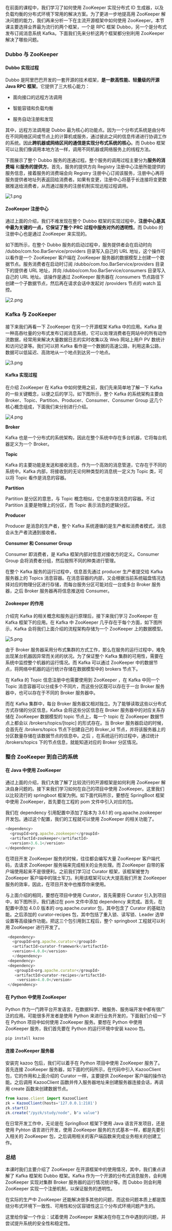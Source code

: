在前面的课程中，我们学习了如何使用 ZooKeeper 实现分布式 ID 生成器，以及负载均衡的分布式环境下常用的解决方案。为了更进一步地提高用 ZooKeeper 解决问题的能力，我们再来分析一下在主流开源框架中如何使用 ZooKeeper。本节课主要选择业界最为流行的两个框架，一个是 RPC 框架 Dubbo，另一个是分布式发布订阅消息系统 Kafka。下面我们先来分析这两个框架都分别利用 ZooKeeper 解决了哪些问题。

### Dubbo 与 ZooKeeper

#### Dubbo 实现过程

Dubbo 是阿里巴巴开发的一套开源的技术框架，**是一款高性能、轻量级的开源 Java RPC 框架**。它提供了三大核心能力：

* 面向接口的远程方法调用

* 智能容错和负载均衡

* 服务自动注册和发现

其中，远程方法调用是 Dubbo 最为核心的功能点。因为一个分布式系统是由分布在不同网络区间或节点上的计算机或服务，通过彼此之间的信息传递进行协调工作的系统。因此**跨机器或网络区间的通信是实现分布式系统的核心**。而 Dubbo 框架可以让我们像调用本地方法一样，调用不同机器或网络服务上的线程方法。

下图展示了整个 Dubbo 服务的连通过程。整个服务的调用过程主要分为**服务的消费端** 和**服务的提供方**。首先，服务的提供方向 Registry 注册中心注册所能提供的服务信息，接着服务的消费端会向 Registry 注册中心订阅该服务，注册中心再将服务提供者地址列表返回给消费者。如果有变更，注册中心将基于长连接将变更数据推送给消费者，从而通过服务的注册机制实现远程过程调用。

<Image alt="1.png" src="https://s0.lgstatic.com/i/image/M00/37/B6/Ciqc1F8ah0qASFC-AAELMLv7sPQ672.png"/>

#### ZooKeeper 注册中心

通过上面的介绍，我们不难发现在整个 Dubbo 框架的实现过程中，**注册中心是其中最为关键的一点，它保证了整个 PRC 过程中服务对外的透明性**。而 Dubbo 的注册中心也是通过 ZooKeeper 来实现的。

如下图所示，在整个 Dubbo 服务的启动过程中，服务提供者会在启动时向 /dubbo/com.foo.BarService/providers 目录写入自己的 URL 地址，这个操作可以看作是一个 ZooKeeper 客户端在 ZooKeeper 服务器的数据模型上创建一个数据节点。服务消费者在启动时订阅 /dubbo/com.foo.BarService/providers 目录下的提供者 URL 地址，并向 /dubbo/com.foo.BarService/consumers 目录写入自己的 URL 地址。该操作是通过 ZooKeeper 服务器在 /consumers 节点路径下创建一个子数据节点，然后再在请求会话中发起对 /providers 节点的 watch 监控。

<Image alt="2.png" src="https://s0.lgstatic.com/i/image/M00/37/B6/Ciqc1F8ah1WAW9KEAAIW9hNPw3Y360.png"/>

### Kafka 与 ZooKeeper

接下来我们再看一下 ZooKeeper 在另一个开源框架 Kafka 中的应用。Kafka 是一种高吞吐量的分布式发布订阅消息系统，它可以处理消费者在网站中的所有动作流数据，经常用来解决大量数据日志的实时收集以及 Web 网站上用户 PV 数统计和访问记录等。我们可以把 Kafka 看作是一个数据的高速公路，利用这条公路，数据可以低延迟、高效地从一个地点到达另一个地点。

<Image alt="3.png" src="https://s0.lgstatic.com/i/image/M00/37/C1/CgqCHl8ah16Ac117AAKJOqYuJ28381.png"/>

#### Kafka 实现过程

在介绍 ZooKeeper 在 Kafka 中如何使用之前，我们先来简单地了解一下 Kafka 的一些关键概念，以便之后的学习。如下图所示，整个 Kafka 的系统架构主要由 Broker、Topic、Partition、Producer、Consumer、Consumer Group 这几个核心概念组成，下面我们来分别进行介绍。

<Image alt="4.png" src="https://s0.lgstatic.com/i/image/M00/37/B6/Ciqc1F8ah26APMkMAAH5xDJ2qz0508.png"/>

**Broker**

Kafka 也是一个分布式的系统架构，因此在整个系统中存在多台机器，它将每台机器定义为一个 Broker。

**Topic**

Kafka 的主要功能是发送和接收消息，作为一个高效的消息管道，它存在于不同的系统中。Kafka 内部，将接收到的无论何种类型的消息统一定义为 Topic 类，可以将 Topic 看作是消息的容器。

**Partition**

Partition 是分区的意思，与 Topic 概念相似，它也是存放消息的容器。不过 Partition 主要是物理上的分区，而 Topic 表示消息的逻辑分区。

**Producer**

Producer 是消息的生产者，整个 Kafka 系统遵循的是生产者和消费者模式，消息会从生产者流通到接收者。

**Consumer 和 Consumer Group**

Consumer 即消费者，是 Kafka 框架内部对信息对接收方的定义。Consumer Group 会将消费者分组，然后按照不同的种类进行管理。

在整个 Kafka 服务的运行过程中，信息首先通过 producer 生产者提交给 Kafka 服务器上的 Topics 消息容器。在消息容器的内部，又会根据当前系统磁盘情况选择对应的物理分区进行存储，而每台服务分区可能对应一台或多台 Broker 服务器，之后 Broker 服务器再将信息推送给 Consumer。

#### Zookeeper 的作用

介绍完 Kafka 的相关概念和服务运行原理后，接下来我们学习 ZooKeeper 在 Kafka 框架下的应用。在 Kafka 中 ZooKeeper 几乎存在于每个方面，如下图所示，Kafka 会将我们上面介绍的流程架构存储为一个 ZooKeeper 上的数据模型。

<Image alt="5.png" src="https://s0.lgstatic.com/i/image/M00/37/C1/CgqCHl8ah3iASZ2-AAEGN0oprwQ428.png"/>

由于 Broker 服务器采用分布式集群的方式工作，那么在服务的运行过程中，难免出现某台机器因异常而关闭的状况。为了保证整个 Kafka 集群的可用性，需要在系统中监控整个机器的运行情况。而 Kafka 可以通过 ZooKeeper 中的数据节点，将网络中机器的运行统计存储在数据模型中的 brokers 节点下。

在 Kafka 的 Topic 信息注册中也需要使用到 ZooKeeper ，在 Kafka 中同一个Topic 消息容器可以分成多个不同片，而这些分区既可以存在于一台 Broker 服务器中，也可以存在于不同的 Broker 服务器中。

而在 Kafka 集群中，每台 Broker 服务器又相对独立。为了能够读取这些以分布式方式存储的分区信息，Kafka 会将这些分区信息在 Broker 服务器中的对应关系存储在 ZooKeeper 数据模型的 topic 节点上，每一个 topic 在 ZooKeeper 数据节点上都会以 /brokers/topics/\[topic\] 的形式存在。当 Broker 服务器启动的时候，会首先在 /brokers/topics 节点下创建自己的 Broker_id 节点，并将该服务器上的分区数量存储在该数据节点的信息中。之后 ，在系统运行的过程中，通过统计 /brokers/topics 下的节点信息，就能知道对应的 Broker 分区情况。

### 整合 ZooKeeper 到自己的系统

#### 在 Java 中使用 ZooKeeper

通过上面的介绍，我们大致了解了比较流行的开源框架是如何利用 ZooKeeper 解决自身问题的。接下来我们学习如何在自己的项目中使用 ZooKeeper。这里我们以比较流行的 springboot 框架为例。如下面代码所示，要想在 SpringBoot 框架中使用 ZooKeeper，首先要在工程的 pom 文件中引入对应的包。

我们在 dependency 引用配置中添加了版本为 3.6.1 的 org.apache.zookeeper 开发包。通过这个配置，我们的工程就可以使用 ZooKeeper 的相关功能了。

```js
<dependency> 
  <groupId>org.apache.zookeeper</groupId> 
  <artifactId>zookeeper</artifactId>   
  <version>3.6.1</version> 
</dependency>  
```

在项目开发 ZooKeeper 服务的时候，往往都会编写大量 ZooKeeper 客户端代码，去请求 ZooKeeper 服务端来完成相关的业务处理。而 ZooKeeper 自带的客户端使用起来不是很便利。之前我们学习过 Curator 框架，该框架被誉为 ZooKeeper 客户端中的瑞士军刀。利用该框架可以大大提高我们开发 ZooKeeper 服务的效率，因此，在项目开发中也推荐你来使用。

与上面介绍的相同，要想在项目中使用 Curator，首先需要将 Curator 引入到项目中，如下图所示，我们通过在 pom 文件中添加 dependency 来完成。首先，在配置中添加 4.0.0 版本的 org.apache.curator 包，其中包含了 Curator 的基础功能。之后添加的 curator-recipes 包，其中包括了重入锁、读写锁、Leader 选举设置等高级操作功能。把这三个包引用到工程后，整个 springboot 工程就可以利用 ZooKeeper 进行开发了。

```js
 <dependency> 
   <groupId>org.apache.curator</groupId> 
   <artifactId>curator-framework</artifactId> 
   <version>4.0.0</version> 
   </dependency> 
 <dependency> 
 <dependency> 
    <groupId>org.apache.curator</groupId> 
    <artifactId>curator-recipes</artifactId> 
     <version>4.0.0</version> 
 </dependency> 
```

#### 在 Python 中使用 ZooKeeper

Python 作为一门跨平台开发语言，在数据科学、微服务、服务端开发中都有很广泛的应用。可能很多开发者是使用 Python 来进行业务开发的，下面我们介绍一下在 Python 项目中如何使用 ZooKeeper 服务。要想在 Python 中使用 ZooKeeper 服务，我们首先要在 Python 的运行环境中安装 kazoo 包。

```js
pip install kazoo 
```

#### 连接 ZooKeeper 服务器

安装完 kazoo 包后，我们可以着手在 Python 项目中使用 ZooKeeper 服务了。首先连接 ZooKeeper 服务器，如下面的代码所示，在代码中引入 KazooClient 包，它的作用和上面介绍的 Curator 一样，主要提供 ZooKeeper 客户端的操作功能。之后调用 KazooClient 函数并传入服务器地址来创建服务器连接会话，再调用 create 函数来创建数据节点。

```js
from kazoo.client import KazooClient 
zk = KazooClient(hosts='127.0.0.1:2181') 
zk.start() 
zk.create("/pyzk/study/node", b"a value") 
```

在日常开发工作中，无论是在 SpringBoot 框架下使用 Java 语言开发项目，还是使用 Pyhton 语言进行开发，使用 ZooKeeper 服务的方式基本一样，都是先要引入相关的 ZooKeeper 包，之后调用相关的客户端函数来完成业务相关的创建工作。

### 总结

本课时我们主要介绍了 ZooKeeper 在开源框架中的使用情况，其中，我们重点讲解了 Kafka 框架和 Dubbo 框架。Kafka 作为一个开源的分布式消息服务，会利用 ZooKeeper 实现对集群 Broker 服务器的运行情况统计等。而 Dubbo 则会利用 ZooKeeper 实现一个注册机制，以保证服务的透明性。

在实际的生产中 ZooKeeper 还能解决很多其他的问题，而这些问题本质上都是围绕分布式环境下一致性、可用性和分区容错性这三个分布式环境问题产生的。

这里给你留一个作业：试着使用 ZooKeeper 来解决在你在工作中遇到的问题，并尝试提升系统的安全性和稳定性。
